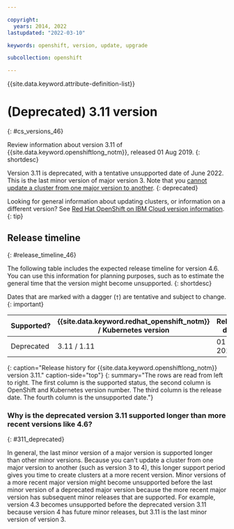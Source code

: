 ```yaml
---

copyright:
  years: 2014, 2022
lastupdated: "2022-03-10"

keywords: openshift, version, update, upgrade

subcollection: openshift

---
```


{{site.data.keyword.attribute-definition-list}}



# (Deprecated) 3.11 version 
{: #cs_versions_46}

Review information about version 3.11 of {{site.data.keyword.openshiftlong_notm}}, released 01 Aug 2019.
{: shortdesc}

Version 3.11 is deprecated, with a tentative unsupported date of June 2022. This is the last minor version of major version 3. Note that you [cannot update a cluster from one major version to another](#311_deprecated). 
{: deprecated}

Looking for general information about updating clusters, or information on a different version? See [Red Hat OpenShift on IBM Cloud version information](/docs/openshift?topic=openshift-openshift_versions).
{: tip}


## Release timeline 
{: #release_timeline_46}

The following table includes the expected release timeline for version 4.6. You can use this information for planning purposes, such as to estimate the general time that the version might become unsupported. 
{: shortdesc}

Dates that are marked with a dagger (`†`) are tentative and subject to change.
{: important}

| Supported? | {{site.data.keyword.redhat_openshift_notm}} / Kubernetes version | Release date | Unsupported date |
| --- | --- | --- | --- |
| Deprecated | 3.11 / 1.11 | 01 Aug 2019 | 06 Jun 2022 `†` |
{: caption="Release history for {{site.data.keyword.openshiftlong_notm}} version 3.11." caption-side="top"}
{: summary="The rows are read from left to right. The first column is the supported status, the second column is OpenShift and Kubernetes version number. The third column is the release date. The fourth column is the unsupported date."}

### Why is the deprecated version 3.11 supported longer than more recent versions like 4.6?
{: #311_deprecated}

In general, the last minor version of a major version is supported longer than other minor versions. Because you can't update a cluster from one major version to another (such as version 3 to 4), this longer support period gives you time to create clusters at a more recent version. Minor versions of a more recent major version might become unsupported before the last minor version of a deprecated major version because the more recent major version has subsequent minor releases that are supported. For example, version 4.3 becomes unsupported before the deprecated version 3.11 because version 4 has future minor releases, but 3.11 is the last minor version of version 3.


